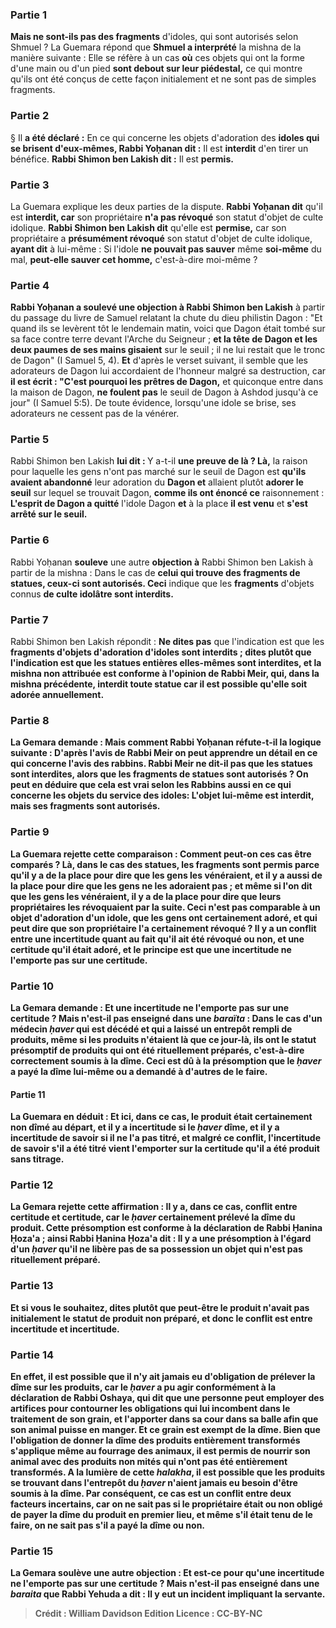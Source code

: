 
### Partie 1
<b>Mais ne sont-ils pas des fragments</b> d'idoles, qui sont autorisés selon Shmuel ? La Guemara répond que <b>Shmuel a interprété</b> la mishna de la manière suivante : Elle se réfère à un cas <b>où</b> ces objets qui ont la forme d'une main ou d'un pied <b>sont debout sur leur piédestal,</b> ce qui montre qu'ils ont été conçus de cette façon initialement et ne sont pas de simples fragments.

### Partie 2
§ Il <b>a été déclaré :</b> En ce qui concerne les objets d'adoration des <b>idoles qui se brisent d'eux-mêmes, Rabbi Yoḥanan dit :</b> Il est <b>interdit</b> d'en tirer un bénéfice. <b>Rabbi Shimon ben Lakish dit :</b> Il est <b>permis.</b>

### Partie 3
La Guemara explique les deux parties de la dispute. <b>Rabbi Yoḥanan dit</b> qu'il est <b>interdit, car</b> son propriétaire <b>n'a pas révoqué</b> son statut d'objet de culte idolique. <b>Rabbi Shimon ben Lakish dit</b> qu'elle est <b>permise,</b> car son propriétaire a <b>présumément révoqué</b> son statut d'objet de culte idolique, <b>ayant dit</b> à lui-même : Si l'idole <b>ne pouvait pas sauver</b> même <b>soi-même</b> du mal, <b>peut-elle sauver cet homme,</b> c'est-à-dire moi-même ?

### Partie 4
<b>Rabbi Yoḥanan a soulevé une objection à Rabbi Shimon ben Lakish</b> à partir du passage du livre de Samuel relatant la chute du dieu philistin Dagon : "Et quand ils se levèrent tôt le lendemain matin, voici que Dagon était tombé sur sa face contre terre devant l'Arche du Seigneur ; <b>et la tête de Dagon et les deux paumes de ses mains gisaient</b> sur le seuil ; il ne lui restait que le tronc de Dagon" (I Samuel 5, 4). <b>Et</b> d'après le verset suivant, il semble que les adorateurs de Dagon lui accordaient de l'honneur malgré sa destruction, car <b>il est écrit : "C'est pourquoi les prêtres de Dagon,</b> et quiconque entre dans la maison de Dagon, <b>ne foulent pas</b> le seuil de Dagon à Ashdod jusqu'à ce jour" (I Samuel 5:5). De toute évidence, lorsqu'une idole se brise, ses adorateurs ne cessent pas de la vénérer.

### Partie 5
Rabbi Shimon ben Lakish <b>lui dit : </b> Y a-t-il <b>une preuve de là ? Là,</b> la raison pour laquelle les gens n'ont pas marché sur le seuil de Dagon est <b>qu'ils avaient abandonné</b> leur adoration du <b>Dagon et</b> allaient plutôt <b>adorer le seuil</b> sur lequel se trouvait Dagon, <b>comme ils ont énoncé ce</b> raisonnement : <b>L'esprit de Dagon a quitté</b> l'idole Dagon <b>et</b> à la place <b>il est venu</b> et <b>s'est arrêté sur le seuil.</b>

### Partie 6
Rabbi Yoḥanan <b>souleve</b> une autre <b>objection à</b> Rabbi Shimon ben Lakish à partir de la mishna : Dans le cas de <b>celui qui trouve des fragments de statues, ceux-ci sont autorisés. Ceci</b> indique que les <b>fragments</b> d'objets connus <b>de culte idolâtre sont interdits.</b>

### Partie 7
Rabbi Shimon ben Lakish répondit : <b>Ne dites pas</b> que l'indication est que les <b>fragments d'objets d'adoration d'<b>idoles sont interdits ; dites plutôt que</b> l'indication est que les <b>statues entières elles-mêmes sont interdites, et la mishna non attribuée</b> est <b>conforme</b> à l'opinion de <b>Rabbi Meir,</b> qui, dans la mishna précédente, interdit toute statue car il est possible qu'elle soit adorée annuellement.

### Partie 8
La Gemara demande : <b>Mais</b> comment <b>Rabbi Yoḥanan</b> réfute-t-il la logique suivante : <b>D'après</b> l'avis <b>de Rabbi Meir</b> on peut <b>apprendre</b> un détail <b>en ce qui concerne</b> l'avis des <b>rabbins. Rabbi Meir ne dit-il pas</b> que les <b>statues sont interdites,</b> alors que les <b>fragments de statues sont autorisés ?</b> On peut en déduire que cela est vrai <b>selon les Rabbins aussi</b> en ce qui concerne les objets du <b>service des idoles:</b> L'objet lui-même <b>est interdit, mais ses fragments sont autorisés.</b>

### Partie 9
La Guemara rejette cette comparaison : <b>Comment peut-on</b> ces cas <b>être comparés ? Là,</b> dans le cas des statues, les fragments sont permis parce qu'il y a de la place pour <b>dire</b> que les gens les <b>vénéraient,</b> et il y a aussi de la place pour <b>dire</b> que les gens <b>ne les adoraient pas ; et</b> même <b>si l'on dit</b> que les gens les <b>vénéraient,</b> il y a de la place pour <b>dire</b> que leurs propriétaires les <b>révoquaient par la suite. </b> Ceci n'est pas comparable à un objet d'adoration d'un <b>idole,</b> que les gens ont <b>certainement adoré,</b> et <b>qui peut dire que</b> son propriétaire l'a certainement <b>révoqué ? Il y a</b> un conflit entre <b>une incertitude</b> quant au fait qu'il ait été révoqué ou non, <b>et une certitude</b> qu'il était adoré, <b>et</b> le principe est que <b>une incertitude ne l'emporte pas sur une certitude.</b>

### Partie 10
La Gemara demande : <b>Et une incertitude ne l'emporte pas sur une certitude ? Mais n'est-il pas enseigné</b> dans une <i>baraïta</i> : Dans le cas d'un <b>médecin <i>ḥaver</i> qui est décédé et qui a laissé un entrepôt rempli de produits, même</b> si les produits n'étaient là que <b>ce jour-là,</b> ils ont le statut <b>présomptif de</b> produits qui ont été rituellement <b>préparés,</b> c'est-à-dire correctement soumis à la dîme. Ceci est dû à la présomption que le <i>ḥaver</i> a payé la dîme lui-même ou a demandé à d'autres de le faire.

#### Partie 11
La Guemara en déduit : <b>Et ici,</b> dans ce cas, le produit était <b>certainement non dîmé</b> au départ, et il y a <b>incertitude</b> si le <i>ḥaver</i> <b>dîme, </b> et il y a <b>incertitude</b> de savoir si <b>il ne l'a pas titré, et</b> malgré ce conflit, <b>l'incertitude</b> de savoir s'il a été titré <b>vient l'emporter sur la certitude</b> qu'il a été produit sans titrage.

### Partie 12
La Gemara rejette cette affirmation : <b>Il y a,</b> dans ce cas, conflit <b>entre <b>certitude et certitude, car</b> le <i>ḥaver</i> <b>certainement prélevé la dîme</b> du produit. Cette présomption est <b>conforme</b> à la déclaration <b>de Rabbi Ḥanina Ḥoza'a ; ainsi Rabbi Ḥanina Ḥoza'a dit :</b> Il y a <b>une présomption à l'égard d'un <i>ḥaver</i> qu'il ne libère pas de sa possession un objet qui n'est pas</b> rituellement <b>préparé.</b>

### Partie 13
<b>Et si vous le souhaitez, dites</b> plutôt que peut-être le produit n'avait <b>pas initialement</b> le statut de produit <b>non préparé</b>, et donc le conflit <b>est</b> entre <b>incertitude et incertitude.</b>

### Partie 14
En effet, <b>il est possible que</b> il n'y ait jamais eu d'obligation de prélever la dîme sur les produits, car le <i>ḥaver</i> a pu <b>agir conformément</b> à la déclaration <b>de Rabbi Oshaya, qui dit</b> que <b>une personne peut employer des artifices</b> pour contourner les obligations qui lui incombent dans le traitement <b>de son grain, et l'apporter dans</b> sa cour <b>dans sa balle afin que son animal puisse en manger</b>. <b>Et</b> ce grain <b>est exempt de la dîme.</b> Bien que l'obligation de donner la dîme des produits entièrement transformés s'applique même au fourrage des animaux, il est permis de nourrir son animal avec des produits non mités qui n'ont pas été entièrement transformés. A la lumière de cette <i>halakha</i>, il est possible que les produits se trouvant dans l'entrepôt du <i>ḥaver</i> n'aient jamais eu besoin d'être soumis à la dîme. Par conséquent, ce cas est un conflit entre deux facteurs incertains, car on ne sait pas si le propriétaire était ou non obligé de payer la dîme du produit en premier lieu, et même s'il était tenu de le faire, on ne sait pas s'il a payé la dîme ou non.

### Partie 15
La Gemara soulève une autre objection : <b>Et</b> est-ce pour qu'une <b>incertitude ne l'emporte pas sur une certitude ? Mais n'est-il pas enseigné</b> dans une <i>baraita</i> que <b>Rabbi Yehuda a dit :</b> Il y eut <b>un incident impliquant la servante</b>.

>Crédit : William Davidson Edition
>Licence : CC-BY-NC